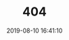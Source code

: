 ---
title: 404
date: 2019-08-10 16:41:10
type: "404"
layout: "404"
description: "博客地址已经更换为https://www.mobaijun.com"
---